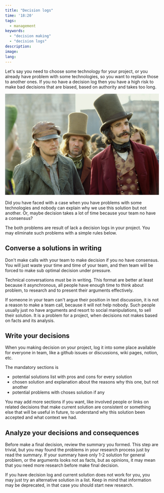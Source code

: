 ```yaml
---
title: "Decision logs"
time: '18:20'
tags:
  - management
keywords:
  - "decision making"
  - "decision logs"
description:
image:
lang:
---
```


Let's say you need to choose some technology for your project, or you already have problem with some technologies, so you want to replace those to another ones. If you no have a decision log then you have a high risk to make bad decisions that are biased, based on authority and takes too long.

![The Gangs of New York movie (2002)](<gangs of new york.jpg>)


Did you have faced with a case when you have problems with some technologies and nobody can explain why we use this solution but not another. Or, maybe decision takes a lot of time because your team no have a consensus?

The both problems are result of lack a decision logs in your project. You may eliminate such problems with a simple rules below.

## Converse a solutions in writing

Don't make calls with your team to make decision if you no have consensus. You will just waste your time and time of your team, and then team will be forced to make sub optimal decision under pressure.

Technical conversations must be in writing. This format are better at least because it asynchronous, all people have enough time to think about problem, to research and to present their arguments effectively.

If someone in your team can't argue their position in text discussion, it is not a reason to make a team call, because it will not help nobody. Such people usually just no have arguments and resort to social manipulations, to sell their solution. It is a problem for a project, when decisions not makes based on facts and its analysis.

## Write your decisions

When you making decision on your project, log it into some place available for everyone in team, like a github issues or discussions, wiki pages, notion, etc.

The mandatory sections is
- potential solutions list with pros and cons for every solution
- chosen solution and explanation about the reasons why this one, but not another
- potential problems with choses solution if any

You may add more sections if you want, like involved people or links on related decisions that make current solution are consistent or something else that will be useful in future, to understand why this solution been accepted and what context we had.

## Analyze your decisions and consequences

Before make a final decision, review the summary you formed. This step are trivial, but you may found the problems in your research process just by read the summary. If your summary have only 1-2 solution for general problem, or the arguments looks not as facts, but as opinions, it may mean that you need more research before make final decision.

If you have decision log and current solution does not work for you, you may just try an alternative solution in a list. Keep in mind that information may be deprecated, in that case you should start new research.
